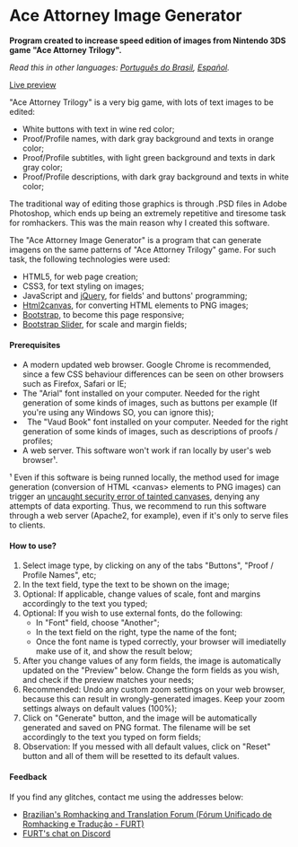 # Ace Attorney Image Generator

**Program created to increase speed edition of images from Nintendo 3DS game "Ace Attorney Trilogy".**

*Read this in other languages: [Português do Brasil](README.pt-br.md), [Español](README.es.md).*

[Live preview](http://www.romhacking.net.br/tools/aaig/)

"Ace Attorney Trilogy" is a very big game, with lots of text images to be edited:

*   White buttons with text in wine red color;
*   Proof/Profile names, with dark gray background and texts in orange color;
*   Proof/Profile subtitles, with light green background and texts in dark gray color;
*   Proof/Profile descriptions, with dark gray background and texts in white color;

The traditional way of editing those graphics is through .PSD files in Adobe Photoshop, which ends up being an extremely repetitive and tiresome task for romhackers. This was the main reason why I created this software.

The "Ace Attorney Image Generator" is a program that can generate imagens on the same patterns of "Ace Attorney Trilogy" game. For such task, the following technologies were used:

*   HTML5, for web page creation;
*   CSS3, for text styling on images;
*   JavaScript and [jQuery](https://jquery.com/), for fields' and buttons' programming;
*   [Html2canvas](http://html2canvas.hertzen.com/), for converting HTML elements to PNG images;
*   [Bootstrap](http://getbootstrap.com/), to become this page responsive;
*   [Bootstrap Slider](https://github.com/seiyria/bootstrap-slider), for scale and margin fields;

#### Prerequisites

*   A modern updated web browser. Google Chrome is recommended, since a few CSS behaviour differences can be seen on other browsers such as Firefox, Safari or IE;
*   The "Arial" font installed on your computer. Needed for the right generation of some kinds of images, such as buttons per example (If you're using any Windows SO, you can ignore this);
*   The "Vaud Book" font installed on your computer. Needed for the right generation of some kinds of images, such as descriptions of proofs / profiles;
*   A web server. This software won't work if ran locally by user's web browser¹.

¹ Even if this software is being runned locally, the method used for image generation (conversion of HTML &lt;canvas&gt; elements to PNG images) can trigger an [uncaught security error of tainted canvases](http://stackoverflow.com/questions/22710627/tainted-canvases-may-not-be-exported), denying any attempts of data exporting. Thus, we recommend to run this software through a web server (Apache2, for example), even if it's only to serve files to clients.

#### How to use?

1.  Select image type, by clicking on any of the tabs "Buttons", "Proof / Profile Names", etc;
2.  In the text field, type the text to be shown on the image;
3.  Optional: If applicable, change values of scale, font and margins accordingly to the text you typed;
4.  Optional: If you wish to use external fonts, do the following:
    *   In "Font" field, choose "Another";
    *   In the text field on the right, type the name of the font;
    *   Once the font name is typed correctly, your browser will imediatelly make use of it, and show the result below;
5.  After you change values of any form fields, the image is automatically updated on the "Preview" below. Change the form fields as you wish, and check if the preview matches your needs;
6.  Recommended: Undo any custom zoom settings on your web browser, because this can result in wrongly-generated images. Keep your zoom settings always on default values (100%);
7.  Click on "Generate" button, and the image will be automatically generated and saved on PNG format. The filename will be set accordingly to the text you typed on form fields;
8.  Observation: If you messed with all default values, click on "Reset" button and all of them will be resetted to its default values.

#### Feedback

If you find any glitches, contact me using the addresses below:

*   [Brazilian's Romhacking and Translation Forum (Fórum Unificado de Romhacking e Tradução - FURT)](http://www.romhacking.net.br/)
*   [FURT's chat on Discord](https://discord.gg/0V2rK6RK47Okravl)
